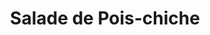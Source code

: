 ---
uuid: 7c44315f-0c2a-4960-a599-1f3357484136
draft: false
title: Salade de Pois-chiche
img: salade-pois-chiches.webp
layout: recettes
type: entree
categories:
  - Salade
regime:
  - vegetarien
  - vegan
  - sans-gluten
  - sans-lactose
cuisson: Oui
temperature: Froid
plate: 190
check: Oui
ingredients:
  legumes:
    - title: Ail
      quantite: 8
      unit: gousse·s
    - title: Oignon
      quantite: 2
      unit: Kg
    - title: Tomate
      quantite: 8
      unit: Kg
    - title: Courgette
      quantite: 7
      unit: Kg
    - title: Poivron
      quantite: 5
      unit: Kg
  sec:
    - title: Pois chiches
      quantite: 6
      unit: Kg
      commentaire: Pois-chiche secs
  epices:
    - title: Cumin
    - title: Coriandre
      quantite: 2
      unit: bottes
      commentaire: 1 ou 2 bottes de coriandre
  sucres:
    - title: Jus de citron
      quantite: 1
      unit: litre
preparation: >-
  Faire cuire les pois chiche mais qu'ils restent fermes


  * Couper tous les legumes en petits dés ( 1cm pas plus)

  * Faire revenir ensembles courgettes, poivrons, oignons, rajouter l'ail à la fin.

  * Une fois tous les ingrédients refroidis mélanger tout avec les tomates et l'herbe.
preparation24h: Mettre les pois chiche à tremper la veille.
publishDate: 2022-11-23T22:44:10.332Z
---